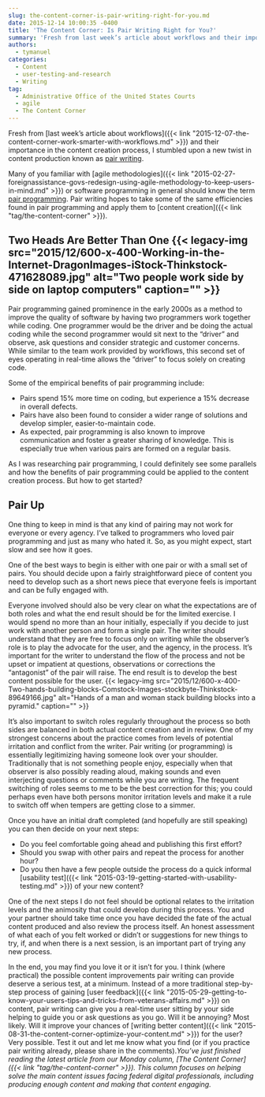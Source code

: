 ```yaml
---
slug: the-content-corner-is-pair-writing-right-for-you.md
date: 2015-12-14 10:00:35 -0400
title: 'The Content Corner: Is Pair Writing Right for You?'
summary: 'Fresh from last week’s article about workflows and their importance in the content creation process, I stumbled upon a new twist in content production known as pair writing. Many of you familiar with agile methodologies or software programming in general should know the term pair programming. Pair writing hopes to take some of the same'
authors:
  - tymanuel
categories:
  - Content
  - user-testing-and-research
  - Writing
tag:
  - Administrative Office of the United States Courts
  - agile
  - The Content Corner
---
```


Fresh from [last week’s article about workflows]({{< link "2015-12-07-the-content-corner-work-smarter-with-workflows.md" >}}) and their importance in the content creation process, I stumbled upon a new twist in content production known as [pair writing](http://www.uxbooth.com/articles/write-better-content-by-working-in-pairs/).

Many of you familiar with [agile methodologies]({{< link "2015-02-27-foreignassistance-govs-redesign-using-agile-methodology-to-keep-users-in-mind.md" >}}) or software programming in general should know the term [pair programming](https://en.wikipedia.org/wiki/Pair_programming). Pair writing hopes to take some of the same efficiencies found in pair programming and apply them to [content creation]({{< link "tag/the-content-corner" >}}).

## Two Heads Are Better Than One {{< legacy-img src="2015/12/600-x-400-Working-in-the-Internet-DragonImages-iStock-Thinkstock-471628089.jpg" alt="Two people work side by side on laptop computers" caption="" >}} 

Pair programming gained prominence in the early 2000s as a method to improve the quality of software by having two programmers work together while coding. One programmer would be the driver and be doing the actual coding while the second programmer would sit next to the “driver” and observe, ask questions and consider strategic and customer concerns. While similar to the team work provided by workflows, this second set of eyes operating in real-time allows the “driver” to focus solely on creating code.

Some of the empirical benefits of pair programming include:

  * Pairs spend 15% more time on coding, but experience a 15% decrease in overall defects.
  * Pairs have also been found to consider a wider range of solutions and develop simpler, easier-to-maintain code.
  * As expected, pair programming is also known to improve communication and foster a greater sharing of knowledge. This is especially true when various pairs are formed on a regular basis.

As I was researching pair programming, I could definitely see some parallels and how the benefits of pair programming could be applied to the content creation process. But how to get started?

## Pair Up

One thing to keep in mind is that any kind of pairing may not work for everyone or every agency. I’ve talked to programmers who loved pair programming and just as many who hated it. So, as you might expect, start slow and see how it goes.

One of the best ways to begin is either with one pair or with a small set of pairs. You should decide upon a fairly straightforward piece of content you need to develop such as a short news piece that everyone feels is important and can be fully engaged with.

Everyone involved should also be very clear on what the expectations are of both roles and what the end result should be for the limited exercise. I would spend no more than an hour initially, especially if you decide to just work with another person and form a single pair. The writer should understand that they are free to focus only on writing while the observer’s role is to play the advocate for the user, and the agency, in the process. It&#8217;s important for the writer to understand the flow of the process and not be upset or impatient at questions, observations or corrections the “antagonist” of the pair will raise. The end result is to develop the best content possible for the user. {{< legacy-img src="2015/12/600-x-400-Two-hands-building-blocks-Comstock-Images-stockbyte-Thinkstock-89649166.jpg" alt="Hands of a man and woman stack building blocks into a pyramid." caption="" >}} 

It&#8217;s also important to switch roles regularly throughout the process so both sides are balanced in both actual content creation and in review. One of my strongest concerns about the practice comes from levels of potential irritation and conflict from the writer. Pair writing (or programming) is essentially legitimizing having someone look over your shoulder. Traditionally that is not something people enjoy, especially when that observer is also possibly reading aloud, making sounds and even interjecting questions or comments while you are writing. The frequent switching of roles seems to me to be the best correction for this; you could perhaps even have both persons monitor irritation levels and make it a rule to switch off when tempers are getting close to a simmer.

Once you have an initial draft completed (and hopefully are still speaking) you can then decide on your next steps:

  * Do you feel comfortable going ahead and publishing this first effort?
  * Should you swap with other pairs and repeat the process for another hour?
  * Do you then have a few people outside the process do a quick informal [usability test]({{< link "2015-03-19-getting-started-with-usability-testing.md" >}}) of your new content?

One of the next steps I do not feel should be optional relates to the irritation levels and the animosity that could develop during this process. You and your partner should take time once you have decided the fate of the actual content produced and also review the process itself. An honest assessment of what each of you felt worked or didn’t or suggestions for new things to try, if, and when there is a next session, is an important part of trying any new process.

In the end, you may find you love it or it isn’t for you. I think (where practical) the possible content improvements pair writing can provide deserve a serious test, at a minimum. Instead of a more traditional step-by-step process of gaining [user feedback]({{< link "2015-05-29-getting-to-know-your-users-tips-and-tricks-from-veterans-affairs.md" >}}) on content, pair writing can give you a real-time user sitting by your side helping to guide you or ask questions as you go. Will it be annoying? Most likely. Will it improve your chances of [writing better content]({{< link "2015-08-31-the-content-corner-optimize-your-content.md" >}}) for the user? Very possible. Test it out and let me know what you find (or if you practice pair writing already, please share in the comments)._You’ve just finished reading the latest article from our Monday column, [The Content Corner]({{< link "tag/the-content-corner" >}}). This column focuses on helping solve the main content issues facing federal digital professionals, including producing enough content and making that content engaging._